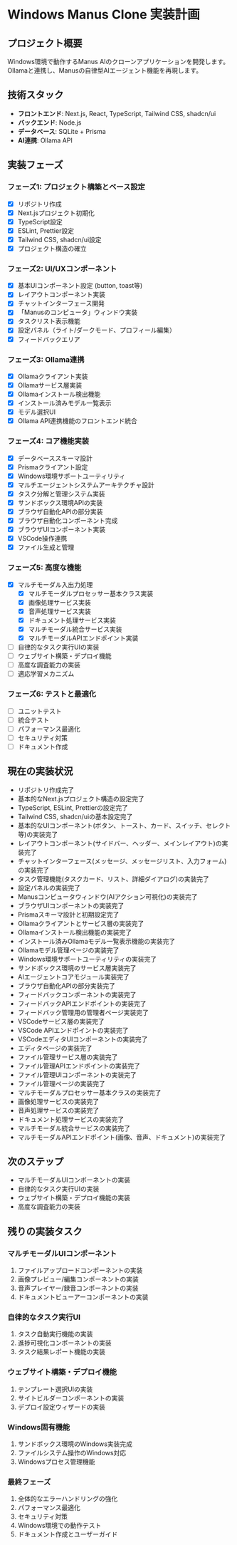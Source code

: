 # Windows Manus Clone 実装計画

## プロジェクト概要
Windows環境で動作するManus AIのクローンアプリケーションを開発します。Ollamaと連携し、Manusの自律型AIエージェント機能を再現します。

## 技術スタック
- **フロントエンド**: Next.js, React, TypeScript, Tailwind CSS, shadcn/ui
- **バックエンド**: Node.js
- **データベース**: SQLite + Prisma
- **AI連携**: Ollama API

## 実装フェーズ

### フェーズ1: プロジェクト構築とベース設定
- [x] リポジトリ作成
- [x] Next.jsプロジェクト初期化
- [x] TypeScript設定
- [x] ESLint, Prettier設定
- [x] Tailwind CSS, shadcn/ui設定
- [x] プロジェクト構造の確立

### フェーズ2: UI/UXコンポーネント
- [x] 基本UIコンポーネント設定 (button, toast等)
- [x] レイアウトコンポーネント実装
- [x] チャットインターフェース開発
- [x] 「Manusのコンピュータ」ウィンドウ実装
- [x] タスクリスト表示機能
- [x] 設定パネル（ライト/ダークモード、プロフィール編集）
- [x] フィードバックエリア

### フェーズ3: Ollama連携
- [x] Ollamaクライアント実装
- [x] Ollamaサービス層実装
- [x] Ollamaインストール検出機能
- [x] インストール済みモデル一覧表示
- [x] モデル選択UI
- [x] Ollama API連携機能のフロントエンド統合

### フェーズ4: コア機能実装
- [x] データベーススキーマ設計
- [x] Prismaクライアント設定
- [x] Windows環境サポートユーティリティ
- [x] マルチエージェントシステムアーキテクチャ設計
- [x] タスク分解と管理システム実装
- [x] サンドボックス環境APIの実装
- [x] ブラウザ自動化APIの部分実装
- [x] ブラウザ自動化コンポーネント完成
- [x] ブラウザUIコンポーネント実装
- [x] VSCode操作連携
- [x] ファイル生成と管理

### フェーズ5: 高度な機能
- [x] マルチモーダル入出力処理
  - [x] マルチモーダルプロセッサー基本クラス実装
  - [x] 画像処理サービス実装
  - [x] 音声処理サービス実装
  - [x] ドキュメント処理サービス実装
  - [x] マルチモーダル統合サービス実装
  - [x] マルチモーダルAPIエンドポイント実装
- [ ] 自律的なタスク実行UIの実装
- [ ] ウェブサイト構築・デプロイ機能
- [ ] 高度な調査能力の実装
- [ ] 適応学習メカニズム

### フェーズ6: テストと最適化
- [ ] ユニットテスト
- [ ] 統合テスト
- [ ] パフォーマンス最適化
- [ ] セキュリティ対策
- [ ] ドキュメント作成

## 現在の実装状況
- リポジトリ作成完了
- 基本的なNext.jsプロジェクト構造の設定完了
- TypeScript, ESLint, Prettierの設定完了
- Tailwind CSS, shadcn/uiの基本設定完了
- 基本的なUIコンポーネント(ボタン、トースト、カード、スイッチ、セレクト等)の実装完了
- レイアウトコンポーネント(サイドバー、ヘッダー、メインレイアウト)の実装完了
- チャットインターフェース(メッセージ、メッセージリスト、入力フォーム)の実装完了
- タスク管理機能(タスクカード、リスト、詳細ダイアログ)の実装完了
- 設定パネルの実装完了
- Manusコンピュータウィンドウ(AIアクション可視化)の実装完了
- ブラウザUIコンポーネントの実装完了
- Prismaスキーマ設計と初期設定完了
- Ollamaクライアントとサービス層の実装完了
- Ollamaインストール検出機能の実装完了
- インストール済みOllamaモデル一覧表示機能の実装完了
- Ollamaモデル管理ページの実装完了
- Windows環境サポートユーティリティの実装完了
- サンドボックス環境のサービス層実装完了
- AIエージェントコアモジュール実装完了
- ブラウザ自動化APIの部分実装完了
- フィードバックコンポーネントの実装完了
- フィードバックAPIエンドポイントの実装完了
- フィードバック管理用の管理者ページ実装完了
- VSCodeサービス層の実装完了
- VSCode APIエンドポイントの実装完了
- VSCodeエディタUIコンポーネントの実装完了
- エディタページの実装完了
- ファイル管理サービス層の実装完了
- ファイル管理APIエンドポイントの実装完了
- ファイル管理UIコンポーネントの実装完了
- ファイル管理ページの実装完了
- マルチモーダルプロセッサー基本クラスの実装完了
- 画像処理サービスの実装完了
- 音声処理サービスの実装完了
- ドキュメント処理サービスの実装完了
- マルチモーダル統合サービスの実装完了
- マルチモーダルAPIエンドポイント(画像、音声、ドキュメント)の実装完了

## 次のステップ
- マルチモーダルUIコンポーネントの実装
- 自律的なタスク実行UIの実装
- ウェブサイト構築・デプロイ機能の実装
- 高度な調査能力の実装

## 残りの実装タスク

### マルチモーダルUIコンポーネント
1. ファイルアップロードコンポーネントの実装
2. 画像プレビュー/編集コンポーネントの実装
3. 音声プレイヤー/録音コンポーネントの実装
4. ドキュメントビューアーコンポーネントの実装

### 自律的なタスク実行UI
1. タスク自動実行機能の実装
2. 進捗可視化コンポーネントの実装
3. タスク結果レポート機能の実装

### ウェブサイト構築・デプロイ機能
1. テンプレート選択UIの実装
2. サイトビルダーコンポーネントの実装
3. デプロイ設定ウィザードの実装

### Windows固有機能
1. サンドボックス環境のWindows実装完成
2. ファイルシステム操作のWindows対応
3. Windowsプロセス管理機能

### 最終フェーズ
1. 全体的なエラーハンドリングの強化
2. パフォーマンス最適化
3. セキュリティ対策
4. Windows環境での動作テスト
5. ドキュメント作成とユーザーガイド
